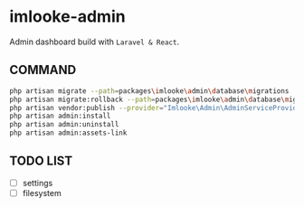 # imlooke-admin

Admin dashboard build with `Laravel & React`.

## COMMAND

```bash
php artisan migrate --path=packages\imlooke\admin\database\migrations
php artisan migrate:rollback --path=packages\imlooke\admin\database\migrations
php artisan vendor:publish --provider="Imlooke\Admin\AdminServiceProvider"
php artisan admin:install
php artisan admin:uninstall
php artisan admin:assets-link
```

## TODO LIST

- [ ] settings
- [ ] filesystem
